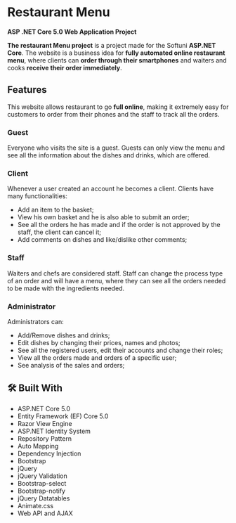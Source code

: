 # Restaurant Menu

**ASP .NET Core 5.0 Web Application Project**

**The restaurant Menu project** is a project made for the Softuni **ASP.NET Core**. The website is a business idea for **fully automated online restaurant menu**, where clients can **order through their smartphones** and waiters and cooks **receive their order immediately**.

## **Features**

This website allows restaurant to go **full online**, making it extremely easy for customers to order from their phones and the staff to track all the orders.

### **Guest**

Everyone who visits the site is a guest.
Guests can only view the menu and see all the information about the dishes and drinks, which are offered.

### **Client**

Whenever a user created an account he becomes a client.
Clients have many functionalities:
* Add an item to the basket;
* View his own basket and he is also able to submit an order;
* See all the orders he has made and if the order is not approved by the staff, the client can cancel it;
* Add comments on dishes and like/dislike other comments;

### **Staff**

Waiters and chefs are considered staff.
Staff can change the process type of an order and will have a menu, where they can see all the orders needed to be made with the ingredients needed.

### **Administrator**

Administrators can:

* Add/Remove dishes and drinks;
* Edit dishes by changing their prices, names and photos;
* See all the registered users, edit their accounts and change their roles;
* View all the orders made and orders of a specific user;
* See analysis of the sales and orders;


## :hammer_and_wrench: Built With
- ASP.NET Core 5.0
- Entity Framework (EF) Core 5.0
- Razor View Engine
- ASP.NET Identity System
- Repository Pattern
- Auto Mapping
- Dependency Injection
- Bootstrap
- jQuery
- jQuery Validation
- Bootstrap-select
- Bootstrap-notify
- jQuery Datatables
- Animate.css
- Web API and AJAX
